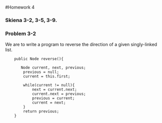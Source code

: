 #Homework 4
### Skiena 3-2, 3-5, 3-9. 
### Problem 3-2
We are to write a program to reverse the direction of a given singly-linked list.
```
    public Node reverse(){

       Node current, next, previous;
        previous = null;
        current = this.first;

        while(current != null){
            next = current.next;
            current.next = previous;
            previous = current;
            current = next;
        }
        return previous;
    }
```
